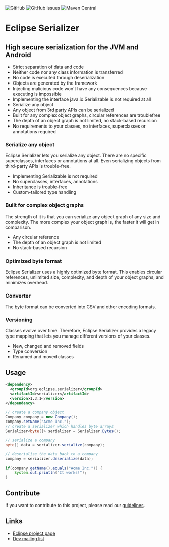 ![GitHub](https://img.shields.io/github/license/eclipse-serializer/serializer?style=for-the-badge)
![GitHub issues](https://img.shields.io/github/issues/eclipse-serializer/serializer?style=for-the-badge)
![Maven Central](https://img.shields.io/maven-central/v/org.eclipse.serializer/serializer?style=for-the-badge)


# Eclipse Serializer
## High secure serialization for the JVM and Android

- Strict separation of data and code
- Neither code nor any class information is transferred
- No code is executed through deserialization
- Objects are generated by the framework
- Injecting malicious code won't have any consequences because executing is impossible
- Implementing the interface java.io.Serializable is not required at all
- Serialize any object
- Any object from 3rd party APIs can be serialized
- Built for any complex object graphs, circular references are troublefree
- The depth of an object graph is not limited, no stack-based recursion
- No requirements to your classes, no interfaces, superclasses or annotations required

### Serialize any object
Eclipse Serializer lets you serialize any object. There are no specific superclasses, interfaces or annotations at all. Even serializing objects from third-party APIs is trouble-free.
- Implementing Serializable is not required
- No superclasses, interfaces, annotations
- Inheritance is trouble-free
- Custom-tailored type handling

### Built for complex object graphs
The strength of it is that you can serialize any object graph of any size and complexity. The more complex your object graph is, the faster it will get in comparison.
- Any circular reference
- The depth of an object graph is not limited
- No stack-based recursion

### Optimized byte format
Eclipse Serializer uses a highly optimized byte format. This enables circular references, unlimited size, complexity, and depth of your object graphs, and minimizes overhead.

### Converter
The byte format can be converted into CSV and other encoding formats.

### Versioning
Classes evolve over time. Therefore, Eclipse Serializer provides a legacy type mapping that lets you manage different versions of your classes.
- New, changed and removed fields
- Type conversion
- Renamed and moved classes

## Usage

```xml
<dependency>
  <groupId>org.eclipse.serializer</groupId>
  <artifactId>serializer</artifactId>
  <version>1.3.1</version>
</dependency>
```

```java
// create a company object
Company company = new Company();
company.setName("Acme Inc.");
// create a serializer which handles byte arrays
Serializer<byte[]> serializer = Serializer.Bytes();

// serialize a company
byte[] data = serializer.serialize(company);

// deserialize the data back to a company
company = serializer.deserialize(data);

if(company.getName().equals("Acme Inc.")) {
    System.out.println("It works!");
}
```

## Contribute

If you want to contribute to this project, please read our [guidelines](CONTRIBUTING.md).

## Links

- [Eclipse project page](https://projects.eclipse.org/projects/technology.serializer)
- [Dev mailing list](https://accounts.eclipse.org/mailing-list/serializer-dev)
